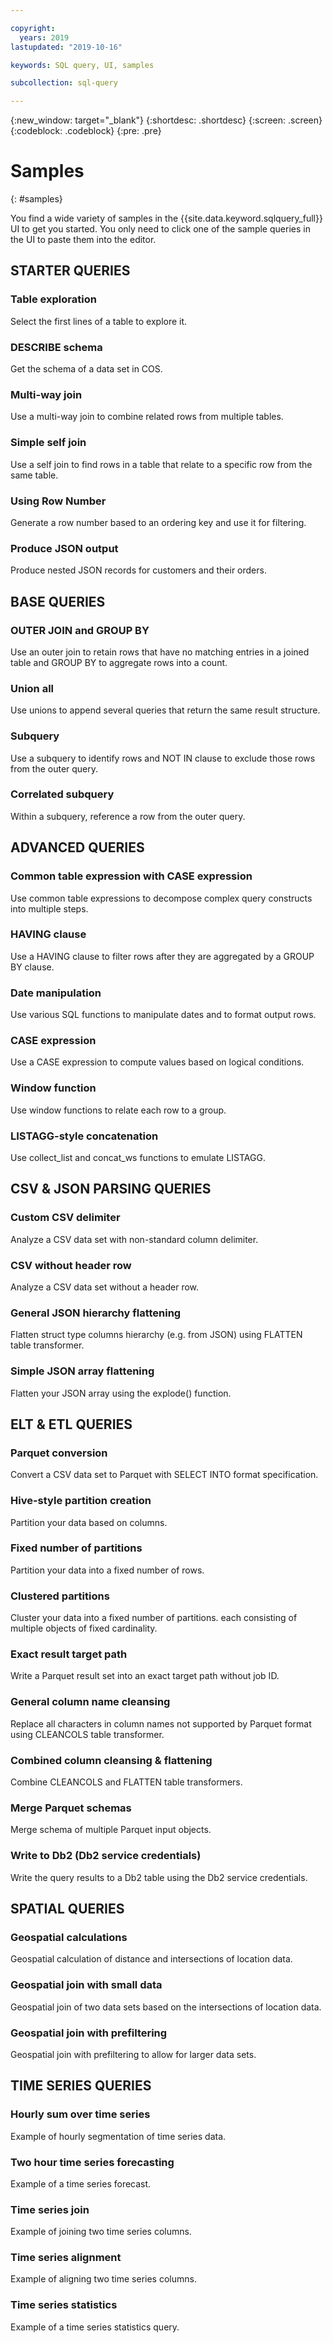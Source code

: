 ```yaml
---

copyright:
  years: 2019
lastupdated: "2019-10-16"

keywords: SQL query, UI, samples

subcollection: sql-query

---
```


{:new_window: target="_blank"}
{:shortdesc: .shortdesc}
{:screen: .screen}
{:codeblock: .codeblock}
{:pre: .pre}

# Samples
{: #samples}

You find a wide variety of samples in the {{site.data.keyword.sqlquery_full}} UI to get you started. You only need to click one of the sample queries in the UI to paste them into the editor.


## STARTER QUERIES

### Table exploration
Select the first lines of a table to explore it.
### DESCRIBE schema
Get the schema of a data set in COS.
### Multi-way join
Use a multi-way join to combine related rows from multiple tables.
### Simple self join
Use a self join to find rows in a table that relate to a specific row from the same table.
### Using Row Number
Generate a row number based to an ordering key and use it for filtering.
### Produce JSON output
Produce nested JSON records for customers and their orders.

## BASE QUERIES

### OUTER JOIN and GROUP BY
Use an outer join to retain rows that have no matching entries in a joined table and GROUP BY to aggregate rows into a count.
### Union all
Use unions to append several queries that return the same result structure.
### Subquery
Use a subquery to identify rows and NOT IN clause to exclude those rows from the outer query.
### Correlated subquery
Within a subquery, reference a row from the outer query.

## ADVANCED QUERIES

### Common table expression with CASE expression
Use common table expressions to decompose complex query constructs into multiple steps.
### HAVING clause
Use a HAVING clause to filter rows after they are aggregated by a GROUP BY clause.
### Date manipulation
Use various SQL functions to manipulate dates and to format output rows.
### CASE expression
Use a CASE expression to compute values based on logical conditions.
### Window function
Use window functions to relate each row to a group.
### LISTAGG-style concatenation
Use collect_list and concat_ws functions to emulate LISTAGG.

## CSV & JSON PARSING QUERIES

### Custom CSV delimiter
Analyze a CSV data set with non-standard column delimiter.
### CSV without header row
Analyze a CSV data set without a header row.
### General JSON hierarchy flattening
Flatten struct type columns hierarchy (e.g. from JSON) using FLATTEN table transformer.
### Simple JSON array flattening
Flatten your JSON array using the explode() function.

## ELT & ETL QUERIES

### Parquet conversion
Convert a CSV data set to Parquet with SELECT INTO format specification.
### Hive-style partition creation
Partition your data based on columns.
### Fixed number of partitions
Partition your data into a fixed number of rows.
### Clustered partitions
Cluster your data into a fixed number of partitions. each consisting of multiple objects of fixed cardinality.
### Exact result target path
Write a Parquet result set into an exact target path without job ID.
### General column name cleansing
Replace all characters in column names not supported by Parquet format using CLEANCOLS table transformer.
### Combined column cleansing & flattening
Combine CLEANCOLS and FLATTEN table transformers.
### Merge Parquet schemas
Merge schema of multiple Parquet input objects.
### Write to Db2 (Db2 service credentials)
Write the query results to a Db2 table using the Db2 service credentials.

## SPATIAL QUERIES

### Geospatial calculations
Geospatial calculation of distance and intersections of location data.
### Geospatial join with small data
Geospatial join of two data sets based on the intersections of location data.
### Geospatial join with prefiltering
Geospatial join with prefiltering to allow for larger data sets.

## TIME SERIES QUERIES

### Hourly sum over time series
Example of hourly segmentation of time series data.
### Two hour time series forecasting
Example of a time series forecast.
### Time series join
Example of joining two time series columns.
### Time series alignment
Example of aligning two time series columns.
### Time series statistics
Example of a time series statistics query.

